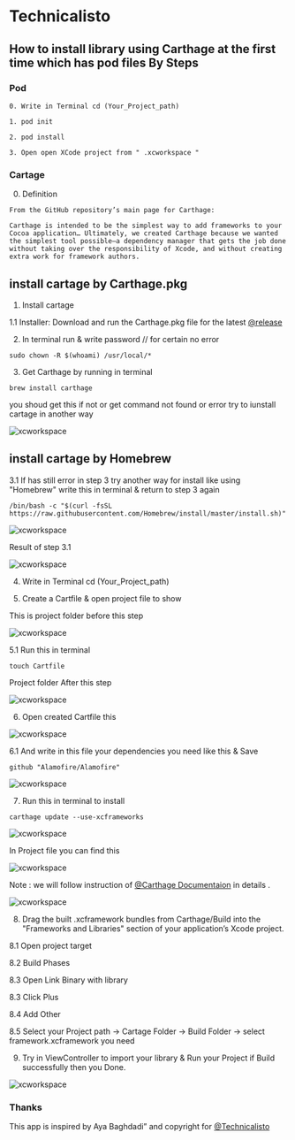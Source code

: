 
# Technicalisto

## How to install library using Carthage at the first time which has pod files By Steps

### Pod

```
0. Write in Terminal cd (Your_Project_path)

1. pod init

2. pod install

3. Open open XCode project from " .xcworkspace "
```

### Cartage 

0. Definition

```
From the GitHub repository’s main page for Carthage:

Carthage is intended to be the simplest way to add frameworks to your Cocoa application… Ultimately, we created Carthage because we wanted the simplest tool possible—a dependency manager that gets the job done without taking over the responsibility of Xcode, and without creating extra work for framework authors.

```

## install cartage by Carthage.pkg

1. Install cartage 

1.1 Installer: Download and run the Carthage.pkg file for the latest [@release](https://github.com/Carthage/Carthage/releases)

2. In terminal run & write password // for certain no error

```
sudo chown -R $(whoami) /usr/local/*
```

3. Get Carthage by running in terminal

```
brew install carthage 
```

you shoud get this if not or get command not found or error try to iunstall cartage in another way

![xcworkspace](ReadMeImages/readme4.png)

## install cartage by Homebrew

3.1 If has still error in step 3 try another way for install like using "Homebrew" write this in terminal & return to step 3 again

```
/bin/bash -c "$(curl -fsSL https://raw.githubusercontent.com/Homebrew/install/master/install.sh)"
```

![xcworkspace](ReadMeImages/readme2.png)

Result of step 3.1

![xcworkspace](ReadMeImages/readme3.png)

4. Write in Terminal cd (Your_Project_path)

5. Create a Cartfile & open project file to show

This is project folder before this step

![xcworkspace](ReadMeImages/readme5.png)

5.1 Run this in terminal 

```
touch Cartfile
```

Project folder After this step

![xcworkspace](ReadMeImages/readme6.png)

6. Open created Cartfile this 

![xcworkspace](ReadMeImages/readme7.png)

6.1 And write in this file your dependencies you need like this & Save

```
github "Alamofire/Alamofire"
```

![xcworkspace](ReadMeImages/readme8.png)

7. Run this in terminal to install

```
carthage update --use-xcframeworks
```

![xcworkspace](ReadMeImages/readme9.png)

In Project file you can find this

![xcworkspace](ReadMeImages/readme10.png)

Note : we will follow instruction of [@Carthage Documentaion](https://github.com/Carthage/Carthage) in details .

![xcworkspace](ReadMeImages/readme1.png)

8. Drag the built .xcframework bundles from Carthage/Build into the "Frameworks and Libraries" section of your application’s Xcode project.

8.1 Open project target

8.2 Build Phases

8.3 Open Link Binary with library

8.3 Click Plus

8.4 Add Other

8.5 Select your Project path -> Cartage Folder -> Build Folder -> select framework.xcframework you need

9. Try in ViewController to import your library & Run your Project if Build successfully then you Done.

![xcworkspace](ReadMeImages/readme11.png)

### Thanks

This app is inspired by Aya Baghdadi”
and copyright for [@Technicalisto](https://www.youtube.com/channel/UC7554uvArdSxL4tlws7Wf8Q)

